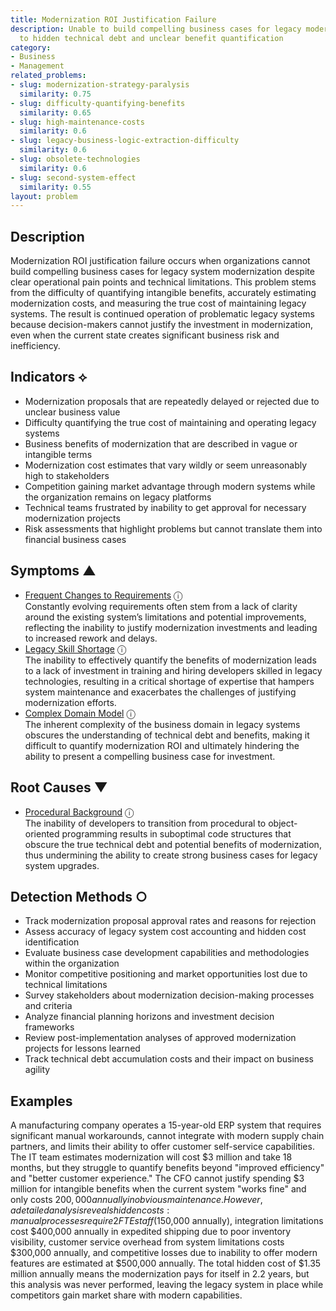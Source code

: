 ```yaml
---
title: Modernization ROI Justification Failure
description: Unable to build compelling business cases for legacy modernization due
  to hidden technical debt and unclear benefit quantification
category:
- Business
- Management
related_problems:
- slug: modernization-strategy-paralysis
  similarity: 0.75
- slug: difficulty-quantifying-benefits
  similarity: 0.65
- slug: high-maintenance-costs
  similarity: 0.6
- slug: legacy-business-logic-extraction-difficulty
  similarity: 0.6
- slug: obsolete-technologies
  similarity: 0.6
- slug: second-system-effect
  similarity: 0.55
layout: problem
---
```


## Description

Modernization ROI justification failure occurs when organizations cannot build compelling business cases for legacy system modernization despite clear operational pain points and technical limitations. This problem stems from the difficulty of quantifying intangible benefits, accurately estimating modernization costs, and measuring the true cost of maintaining legacy systems. The result is continued operation of problematic legacy systems because decision-makers cannot justify the investment in modernization, even when the current state creates significant business risk and inefficiency.


## Indicators ⟡

- Modernization proposals that are repeatedly delayed or rejected due to unclear business value
- Difficulty quantifying the true cost of maintaining and operating legacy systems
- Business benefits of modernization that are described in vague or intangible terms
- Modernization cost estimates that vary wildly or seem unreasonably high to stakeholders
- Competition gaining market advantage through modern systems while the organization remains on legacy platforms
- Technical teams frustrated by inability to get approval for necessary modernization projects
- Risk assessments that highlight problems but cannot translate them into financial business cases


## Symptoms ▲

- [Frequent Changes to Requirements](frequent-changes-to-requirements.md) <span class="info-tooltip" title="Confidence: 0.456, Strength: 0.663">ⓘ</span>
<br/>  Constantly evolving requirements often stem from a lack of clarity around the existing system’s limitations and potential improvements, reflecting the inability to justify modernization investments and leading to increased rework and delays.
- [Legacy Skill Shortage](legacy-skill-shortage.md) <span class="info-tooltip" title="Confidence: 0.430, Strength: 0.684">ⓘ</span>
<br/>  The inability to effectively quantify the benefits of modernization leads to a lack of investment in training and hiring developers skilled in legacy technologies, resulting in a critical shortage of expertise that hampers system maintenance and exacerbates the challenges of justifying modernization efforts.
- [Complex Domain Model](complex-domain-model.md) <span class="info-tooltip" title="Confidence: 0.328, Strength: 0.521">ⓘ</span>
<br/>  The inherent complexity of the business domain in legacy systems obscures the understanding of technical debt and benefits, making it difficult to quantify modernization ROI and ultimately hindering the ability to present a compelling business case for investment.

## Root Causes ▼

- [Procedural Background](procedural-background.md) <span class="info-tooltip" title="Confidence: 0.354, Strength: 0.916">ⓘ</span>
<br/>  The inability of developers to transition from procedural to object-oriented programming results in suboptimal code structures that obscure the true technical debt and potential benefits of modernization, thus undermining the ability to create strong business cases for legacy system upgrades.

## Detection Methods ○

- Track modernization proposal approval rates and reasons for rejection
- Assess accuracy of legacy system cost accounting and hidden cost identification
- Evaluate business case development capabilities and methodologies within the organization
- Monitor competitive positioning and market opportunities lost due to technical limitations
- Survey stakeholders about modernization decision-making processes and criteria
- Analyze financial planning horizons and investment decision frameworks
- Review post-implementation analyses of approved modernization projects for lessons learned
- Track technical debt accumulation costs and their impact on business agility


## Examples

A manufacturing company operates a 15-year-old ERP system that requires significant manual workarounds, cannot integrate with modern supply chain partners, and limits their ability to offer customer self-service capabilities. The IT team estimates modernization will cost $3 million and take 18 months, but they struggle to quantify benefits beyond "improved efficiency" and "better customer experience." The CFO cannot justify spending $3 million for intangible benefits when the current system "works fine" and only costs $200,000 annually in obvious maintenance. However, a detailed analysis reveals hidden costs: manual processes require 2 FTE staff ($150,000 annually), integration limitations cost $400,000 annually in expedited shipping due to poor inventory visibility, customer service overhead from system limitations costs $300,000 annually, and competitive losses due to inability to offer modern features are estimated at $500,000 annually. The total hidden cost of $1.35 million annually means the modernization pays for itself in 2.2 years, but this analysis was never performed, leaving the legacy system in place while competitors gain market share with modern capabilities.
